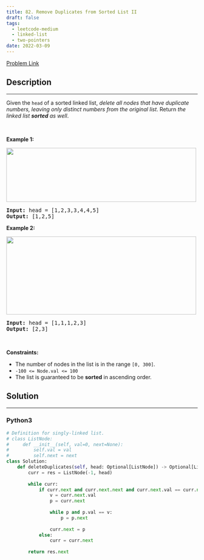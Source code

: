 ```yaml
---
title: 82. Remove Duplicates from Sorted List II
draft: false
tags: 
  - leetcode-medium
  - linked-list
  - two-pointers
date: 2022-03-09
---
```


[Problem Link](https://leetcode.com/problems/remove-duplicates-from-sorted-list-ii/)

## Description

---
<p>Given the <code>head</code> of a sorted linked list, <em>delete all nodes that have duplicate numbers, leaving only distinct numbers from the original list</em>. Return <em>the linked list <strong>sorted</strong> as well</em>.</p>

<p>&nbsp;</p>
<p><strong class="example">Example 1:</strong></p>
<img alt="" src="https://assets.leetcode.com/uploads/2021/01/04/linkedlist1.jpg" style="width: 500px; height: 142px;" />
<pre>
<strong>Input:</strong> head = [1,2,3,3,4,4,5]
<strong>Output:</strong> [1,2,5]
</pre>

<p><strong class="example">Example 2:</strong></p>
<img alt="" src="https://assets.leetcode.com/uploads/2021/01/04/linkedlist2.jpg" style="width: 500px; height: 205px;" />
<pre>
<strong>Input:</strong> head = [1,1,1,2,3]
<strong>Output:</strong> [2,3]
</pre>

<p>&nbsp;</p>
<p><strong>Constraints:</strong></p>

<ul>
	<li>The number of nodes in the list is in the range <code>[0, 300]</code>.</li>
	<li><code>-100 &lt;= Node.val &lt;= 100</code></li>
	<li>The list is guaranteed to be <strong>sorted</strong> in ascending order.</li>
</ul>


## Solution

---
### Python3
``` py title='remove-duplicates-from-sorted-list-ii'
# Definition for singly-linked list.
# class ListNode:
#     def __init__(self, val=0, next=None):
#         self.val = val
#         self.next = next
class Solution:
    def deleteDuplicates(self, head: Optional[ListNode]) -> Optional[ListNode]:
        curr = res = ListNode(-1, head)
        
        while curr:
            if curr.next and curr.next.next and curr.next.val == curr.next.next.val:
                v = curr.next.val
                p = curr.next
                
                while p and p.val == v:
                    p = p.next
                
                curr.next = p
            else:
                curr = curr.next
        
        return res.next
```

